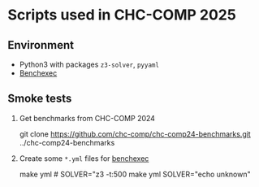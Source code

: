 # Scripts used in CHC-COMP 2025

## Environment

- Python3 with packages `z3-solver`, `pyyaml`
- [Benchexec](https://github.com/sosy-lab/benchexec)

## Smoke tests

1. Get benchmarks from CHC-COMP 2024

    git clone https://github.com/chc-comp/chc-comp24-benchmarks.git ../chc-comp24-benchmarks

2. Create some `*.yml` files for [benchexec](https://github.com/sosy-lab/benchexec)

    make yml # SOLVER="z3 -t:500
    make yml SOLVER="echo unknown"

